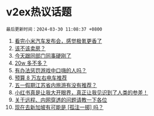# v2ex热议话题

`最后更新时间：2024-03-30 11:08:37 +0800`

1. [看完小米汽车发布会，感觉极氪更香了](https://www.v2ex.com/t/1028042)
1. [该不该卖房？](https://www.v2ex.com/t/1028122)
1. [今天跟同部门同事硬刚了](https://www.v2ex.com/t/1028257)
1. [20w 多不多？](https://www.v2ex.com/t/1028097)
1. [有办法惩罚游戏中口嗨的人吗？](https://www.v2ex.com/t/1028171)
1. [预算 8 万左右电车推荐](https://www.v2ex.com/t/1028129)
1. [五一假期江苏省内旅游有没有推荐？](https://www.v2ex.com/t/1028052)
1. [小红书真是让我大开眼界，真正让我见识到了人类的参差！](https://www.v2ex.com/t/1028225)
1. [关于远程、内网穿透的问题请教一下各位](https://www.v2ex.com/t/1028081)
1. [现在去新加坡有可能是 [孤注一掷] 吗？](https://www.v2ex.com/t/1028146)

